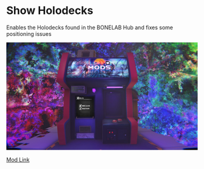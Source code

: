 # Show Holodecks

Enables the Holodecks found in the BONELAB Hub and fixes some positioning issues

![Example](example.jpg)

[Mod Link](https://bonelab.thunderstore.io/package/yellowyears/ShowHolodecks/)